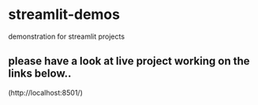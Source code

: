 # streamlit-demos
demonstration for streamlit projects


## please have a look at live project working on the links below..

(http://localhost:8501/)
